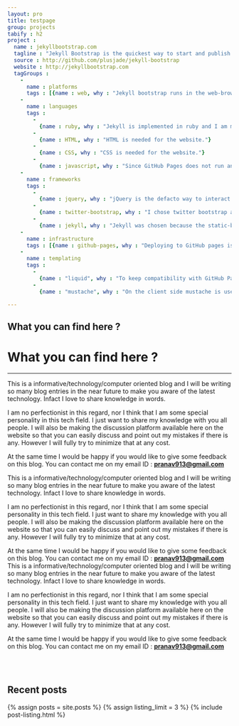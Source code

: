 ```yaml
---
layout: pro
title: testpage
group: projects
tabify : h2
project :
  name : jekyllbootstrap.com
  tagline : "Jekyll Bootstrap is the quickest way to start and publish your Jekyll powered blog. It's 100% compatible with GitHub pages."
  source : http://github.com/plusjade/jekyll-bootstrap
  website : http://jekyllbootstrap.com
  tagGroups :
    -
      name : platforms
      tags : [{name : web, why : "Jekyll bootstrap runs in the web-browser with plans to add mobile browser support."}]
    -
      name : languages
      tags :
        -
          {name : ruby, why : "Jekyll is implemented in ruby and I am most proficient in ruby." }
        - 
          {name : HTML, why : "HTML is needed for the website."}
        -
          {name : CSS, why : "CSS is needed for the website."}
        - 
          {name : javascript, why : "Since GitHub Pages does not run any custom ruby plugins I'm taking advantage of client-side programming to accomplish more advanced features."}
    -
      name : frameworks
      tags :
        -
          {name : jquery, why : "jQuery is the defacto way to interact easily with the DOM."}
        - 
          {name : twitter-bootstrap, why : "I chose twitter bootstrap as a way to standardize and speed up design iteration."}
        -
          {name : jekyll, why : "Jekyll was chosen because the static-blog movement really aligns with putting 'publishing' ahead of everything. No server infrastructure or database requirements means the fastest path to publishing." }
    -    
      name : infrastructure
      tags : [{name : github-pages, why : "Deploying to GitHub pages is beautiful in terms of speed and workflow. As a git/github user deploying cannot possibly be faster."}]
    -
      name : templating
      tags : 
        - 
          {name : "liquid", why : "To keep compatibility with GitHub Pages I needed to make extensive use of Liquid. All helpers are essentially packaged liquid code made available to the user."}
        -
          {name : "mustache", why : "On the client side mustache is used to easily provide HTML templating to data-objects." }

---
```


## What you can find here ?
# What you can find here ?
---
This is a informative/technology/computer oriented blog and I will be writing so many blog entries in the near future to make you aware of the latest technology. Infact I love to share knowledge in words.

I am no perfectionist in this regard, nor I think that I am some special personality in this tech field. I just want to share my knowledge with you all people. I will also be making the discussion platform available here on the website so that you can easily discuss and point out my mistakes if there is any. However I will fully try to minimize that at any cost. 

At the same time I would be happy if you would like to give some feedback on this blog. You can contact me on my email ID : **pranav913@gmail.com**
   
This is a informative/technology/computer oriented blog and I will be writing so many blog entries in the near future to make you aware of the latest technology. Infact I love to share knowledge in words.

I am no perfectionist in this regard, nor I think that I am some special personality in this tech field. I just want to share my knowledge with you all people. I will also be making the discussion platform available here on the website so that you can easily discuss and point out my mistakes if there is any. However I will fully try to minimize that at any cost. 

At the same time I would be happy if you would like to give some feedback on this blog. You can contact me on my email ID : **pranav913@gmail.com**
   This is a informative/technology/computer oriented blog and I will be writing so many blog entries in the near future to make you aware of the latest technology. Infact I love to share knowledge in words.

I am no perfectionist in this regard, nor I think that I am some special personality in this tech field. I just want to share my knowledge with you all people. I will also be making the discussion platform available here on the website so that you can easily discuss and point out my mistakes if there is any. However I will fully try to minimize that at any cost. 

At the same time I would be happy if you would like to give some feedback on this blog. You can contact me on my email ID : **pranav913@gmail.com**
   
<br />
<br />

## Recent posts
<!--- ALTERNATIVE TO SHOW POSTS
{% for post in site.posts %}
    <li><span>{{ post.date | date_to_string }}</span>  : <a href="{{ BASE_PATH }}{{ post.url }}">{{ post.title }}</a></li>
  {% endfor %}
-->

{% assign posts = site.posts %}
{% assign listing_limit = 3 %}
{% include post-listing.html %}
